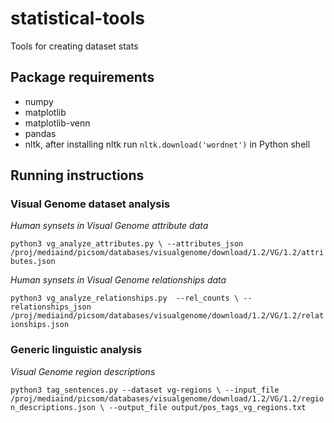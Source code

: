 # statistical-tools
Tools for creating dataset stats

## Package requirements

* numpy
* matplotlib
* matplotlib-venn
* pandas
* nltk, after installing nltk run `nltk.download('wordnet')` in Python shell

## Running instructions

### Visual Genome dataset analysis

*Human synsets in Visual Genome attribute data*

`python3 vg_analyze_attributes.py \
    --attributes_json /proj/mediaind/picsom/databases/visualgenome/download/1.2/VG/1.2/attributes.json`

*Human synsets in Visual Genome relationships data*

`python3 vg_analyze_relationships.py  --rel_counts \
    --relationships_json /proj/mediaind/picsom/databases/visualgenome/download/1.2/VG/1.2/relationships.json`

### Generic linguistic analysis

*Visual Genome region descriptions*

`python3 tag_sentences.py --dataset vg-regions \
    --input_file /proj/mediaind/picsom/databases/visualgenome/download/1.2/VG/1.2/region_descriptions.json \
    --output_file output/pos_tags_vg_regions.txt`